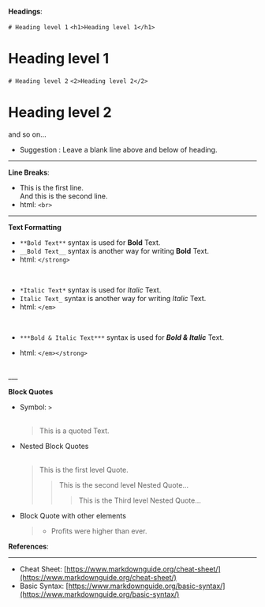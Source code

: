 

**Headings**:

`# Heading level 1`
`<h1>Heading level 1</h1>`

# Heading level 1

`# Heading level 2`
`<2>Heading level 2</2>`

# Heading level 2

and so on...
- Suggestion : Leave a blank line above and below of heading.
___
**Line Breaks**:

- This is the first line.  
And this is the second line.
- html: `<br>`
___
**Text Formatting**

- `**Bold Text**` syntax is used for **Bold** Text.
- `__Bold Text__` syntax is another way for writing __Bold__ Text.
- html: `</strong>`
<br>

- `*Italic Text*` syntax is used for *Italic* Text.
- `Italic Text_` syntax is another way for writing _Italic_ Text.
- html: `</em>`
<br>


- `***Bold & Italic Text***` syntax is used for ***Bold & Italic*** Text.

- html: `</em></strong>`
<br>
___

**Block Quotes**
- Symbol: `>` <br><br>
   >This is a quoted Text.

- Nested Block Quotes<br><br>
  > This is the first level Quote.
  >
  >> This is the second level Nested Quote...
  >>
  >>> This is the Third level Nested Quote...
  
- Block Quote with other elements
  > - Profits were higher than ever.



**References**:
___
- Cheat Sheet: [https://www.markdownguide.org/cheat-sheet/](https://www.markdownguide.org/cheat-sheet/)
- Basic Syntax: [https://www.markdownguide.org/basic-syntax/](https://www.markdownguide.org/basic-syntax/)

